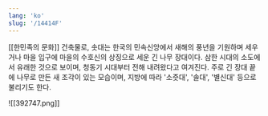 ```yaml
---
lang: 'ko'
slug: '/14414F'
---
```


[[한민족의 문화]] 건축물로,
솟대는 한국의 민속신앙에서 새해의 풍년을 기원하며 세우거나 마을 입구에 마을의 수호신의 상징으로 세운 긴 나무 장대이다.
삼한 시대의 소도에서 유래한 것으로 보이며, 청동기 시대부터 전해 내려왔다고 여겨진다.
주로 긴 장대 끝에 나무로 만든 새 조각이 있는 모습이며, 지방에 따라 '소줏대', '솔대', '별신대' 등으로 불리기도 한다.

![[392747.png]]
